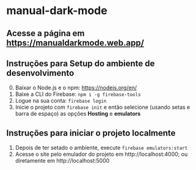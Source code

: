 # manual-dark-mode
## Acesse a página em https://manualdarkmode.web.app/

## Instruções para Setup do ambiente de desenvolvimento
0. Baixar o Node.js e o npm: https://nodejs.org/en/
1. Baixe a CLI do Firebase: `npm i -g firebase-tools`
2. Logue na sua conta: `firebase login`
3. Inicie o projeto com `firebase init` e então selecione (usando setas e barra de espaço) as opções **Hosting** e **emulators**
>

## Instruções para iniciar o projeto localmente
1. Depois de ter setado o ambiente, execute `firebase emulators:start`
2. Acesse o site pelo emulador do projeto em http://localhost:4000; ou diretamente em http://localhost:5000 